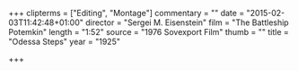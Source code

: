 +++
clipterms = ["Editing", "Montage"]
commentary = ""
date = "2015-02-03T11:42:48+01:00"
director = "Sergei M. Eisenstein"
film = "The Battleship Potemkin"
length = "1:52"
source = "1976 Sovexport Film"
thumb = ""
title = "Odessa Steps"
year = "1925"

+++


